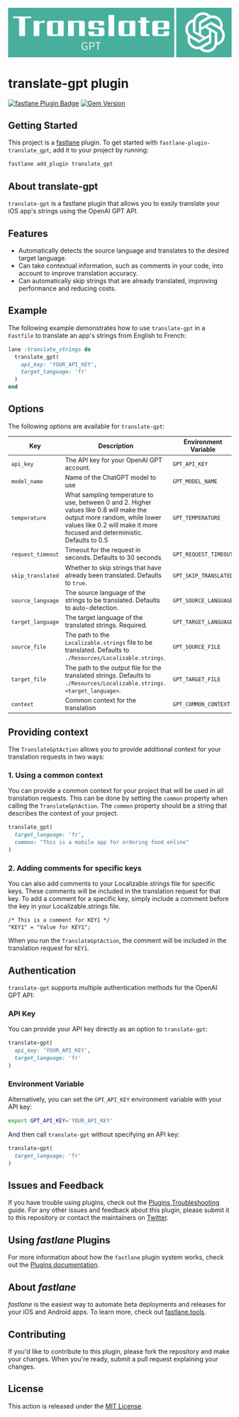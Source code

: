 ![logo](images/logo.png)

# translate-gpt plugin

[![fastlane Plugin Badge](https://rawcdn.githack.com/fastlane/fastlane/master/fastlane/assets/plugin-badge.svg)](https://rubygems.org/gems/fastlane-plugin-translate_gpt)
[![Gem Version](https://badge.fury.io/rb/fastlane-plugin-translate_gpt.svg)](https://badge.fury.io/rb/fastlane-plugin-translate_gpt)

## Getting Started

This project is a [fastlane](https://github.com/fastlane/fastlane) plugin. To get started with `fastlane-plugin-translate_gpt`, add it to your project by running:

```bash
fastlane add_plugin translate_gpt
```

## About translate-gpt

`translate-gpt` is a fastlane plugin that allows you to easily translate your iOS app's strings using the OpenAI GPT API.


## Features

- Automatically detects the source language and translates to the desired target language.
- Can take contextual information, such as comments in your code, into account to improve translation accuracy.
- Can automatically skip strings that are already translated, improving performance and reducing costs.

## Example

The following example demonstrates how to use `translate-gpt` in a `Fastfile` to translate an app's strings from English to French:

```ruby
lane :translate_strings do
  translate_gpt(
    api_key: 'YOUR_API_KEY',
    target_language: 'fr'
  )
end
```

## Options

The following options are available for `translate-gpt`:

| Key | Description | Environment Variable |
| --- | --- | --- |
| `api_key` | The API key for your OpenAI GPT account. | `GPT_API_KEY` |
| `model_name` | Name of the ChatGPT model to use | `GPT_MODEL_NAME` |
| `temperature` | What sampling temperature to use, between 0 and 2. Higher values like 0.8 will make the output more random, while lower values like 0.2 will make it more focused and deterministic. Defaults to 0.5 | `GPT_TEMPERATURE` |
| `request_timeout` | Timeout for the request in seconds. Defaults to 30 seconds | `GPT_REQUEST_TIMEOUT` |
| `skip_translated` | Whether to skip strings that have already been translated. Defaults to `true`. | `GPT_SKIP_TRANSLATED` |
| `source_language` | The source language of the strings to be translated. Defaults to auto-detection. | `GPT_SOURCE_LANGUAGE` |
| `target_language` | The target language of the translated strings. Required. | `GPT_TARGET_LANGUAGE` |
| `source_file` | The path to the `Localizable.strings` file to be translated. Defaults to `./Resources/Localizable.strings`. | `GPT_SOURCE_FILE` |
| `target_file` | The path to the output file for the translated strings. Defaults to `./Resources/Localizable.strings.<target_language>`. | `GPT_TARGET_FILE` |
| `context` | Common context for the translation | `GPT_COMMON_CONTEXT` |

## Providing context

The `TranslateGptAction` allows you to provide additional context for your translation requests in two ways:

### 1. Using a common context

You can provide a common context for your project that will be used in all translation requests. This can be done by setting the `common` property when calling the `TranslateGptAction`. The `common` property should be a string that describes the context of your project.

```ruby
translate_gpt(
  target_language: 'fr',
  common: "This is a mobile app for ordering food online"
)
```

### 2. Adding comments for specific keys

You can also add comments to your Localizable.strings file for specific keys. These comments will be included in the translation request for that key. To add a comment for a specific key, simply include a comment before the key in your Localizable.strings file.

```text
/* This is a comment for KEY1 */
"KEY1" = "Value for KEY1";
```

When you run the `TranslateGptAction`, the comment will be included in the translation request for `KEY1`.


## Authentication

`translate-gpt` supports multiple authentication methods for the OpenAI GPT API:

### API Key

You can provide your API key directly as an option to `translate-gpt`:

```ruby
translate-gpt(
  api_key: 'YOUR_API_KEY',
  target_language: 'fr'
)
```

### Environment Variable

Alternatively, you can set the `GPT_API_KEY` environment variable with your API key:

```bash
export GPT_API_KEY='YOUR_API_KEY'
```

And then call `translate-gpt` without specifying an API key:

```ruby
translate-gpt(
  target_language: 'fr'
)
```

## Issues and Feedback

If you have trouble using plugins, check out the [Plugins Troubleshooting](https://docs.fastlane.tools/plugins/plugins-troubleshooting/) guide. For any other issues and feedback about this plugin, please submit it to this repository or contact the maintainers on [Twitter](https://twitter.com/ftp27host).

## Using _fastlane_ Plugins

For more information about how the `fastlane` plugin system works, check out the [Plugins documentation](https://docs.fastlane.tools/plugins/create-plugin/).

## About _fastlane_

_fastlane_ is the easiest way to automate beta deployments and releases for your iOS and Android apps. To learn more, check out [fastlane.tools](https://fastlane.tools).

## Contributing

If you'd like to contribute to this plugin, please fork the repository and make your changes. When you're ready, submit a pull request explaining your changes.

## License

This action is released under the [MIT License](LICENSE).
